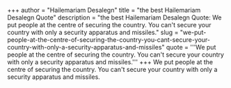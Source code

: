 +++
author = "Hailemariam Desalegn"
title = "the best Hailemariam Desalegn Quote"
description = "the best Hailemariam Desalegn Quote: We put people at the centre of securing the country. You can't secure your country with only a security apparatus and missiles."
slug = "we-put-people-at-the-centre-of-securing-the-country-you-cant-secure-your-country-with-only-a-security-apparatus-and-missiles"
quote = '''We put people at the centre of securing the country. You can't secure your country with only a security apparatus and missiles.'''
+++
We put people at the centre of securing the country. You can't secure your country with only a security apparatus and missiles.
